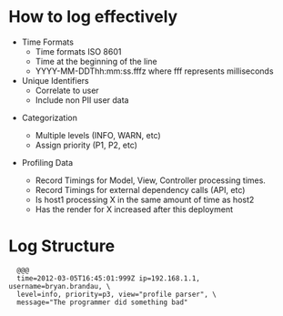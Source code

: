 <!SLIDE small transition=scrollUp>
# How to log effectively
* Time Formats
  * Time formats ISO 8601
  * Time at the beginning of the line
  * YYYY-MM-DDThh:mm:ss.fffz where fff represents milliseconds
* Unique Identifiers
  * Correlate to user
  * Include non PII user data

<!SLIDE small transition=scrollUp>
* Categorization
  * Multiple levels (INFO, WARN, etc)
  * Assign priority (P1, P2, etc)

* Profiling Data
  * Record Timings for Model, View, Controller processing times.
  * Record Timings for external dependency calls (API, etc)
  * Is host1 processing X in the same amount of time as host2
  * Has the render for X increased after this deployment

<!SLIDE smaller code transition=scrollUp>
# Log Structure
      @@@
      time=2012-03-05T16:45:01:999Z ip=192.168.1.1, username=bryan.brandau, \
      level=info, priority=p3, view="profile parser", \
      message="The programmer did something bad"


